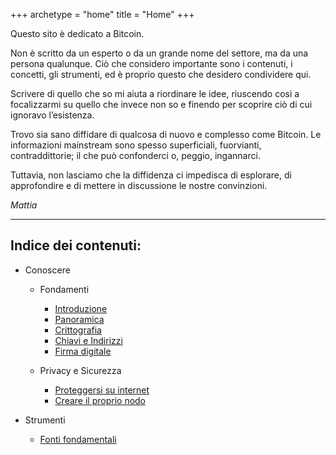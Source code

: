 +++
archetype = "home"
title = "Home"
+++

Questo sito è dedicato a Bitcoin.

Non è scritto da un esperto o da un grande nome del settore, ma da una persona qualunque. Ciò che considero importante sono i contenuti, i concetti, gli strumenti, ed è proprio questo che desidero condividere qui.

Scrivere di quello che so mi aiuta a riordinare le idee, riuscendo così a focalizzarmi su quello che invece non so e finendo per scoprire ciò di cui ignoravo l’esistenza.

Trovo sia sano diffidare di qualcosa di nuovo e complesso come Bitcoin. Le informazioni mainstream sono spesso superficiali, fuorvianti, contraddittorie; il che può confonderci o, peggio, ingannarci.

Tuttavia, non lasciamo che la diffidenza ci impedisca di esplorare, di approfondire e di mettere in discussione le nostre convinzioni.

_Mattia_


---

## Indice dei contenuti:

- Conoscere
	- Fondamenti
		- [Introduzione](https://bitcoin-relearn.github.io/www/1_conoscere/1_conoscere_bitcoin/1_introduzione/index.html)
		- [Panoramica](https://bitcoin-relearn.github.io/www/1_conoscere/1_conoscere_bitcoin/2_panoramica/index.html)
		- [Crittografia](https://bitcoin-relearn.github.io/www/1_conoscere/1_conoscere_bitcoin/3_crittografia/index.html)
		- [Chiavi e Indirizzi](https://bitcoin-relearn.github.io/www/1_conoscere/1_conoscere_bitcoin/4_chiavi_e_indirizzi/index.html)
		- [Firma digitale](https://bitcoin-relearn.github.io/www/1_conoscere/1_conoscere_bitcoin/5_firma_digitale/index.html)
	
	- Privacy e Sicurezza
		- [Proteggersi su internet](https://bitcoin-relearn.github.io/www/1_conoscere/2_privacy_e_sicurezza/4_proteggere_il_proprio_pc/index.html)
		- [Creare il proprio nodo](https://bitcoin-relearn.github.io/www/1_conoscere/2_privacy_e_sicurezza/5_creare_il_proprio_nodo/index.html)
		
- Strumenti
	- [Fonti fondamentali](https://bitcoin-relearn.github.io/www/4_strumenti/fonti_fondamentali/index.html)